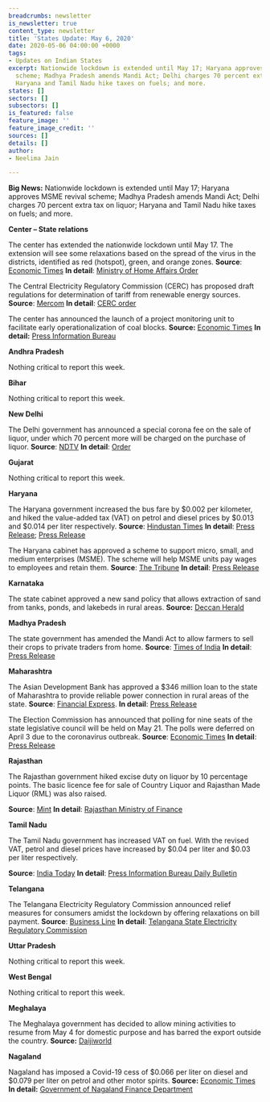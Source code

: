 ```yaml
---
breadcrumbs: newsletter
is_newsletter: true
content_type: newsletter
title: 'States Update: May 6, 2020'
date: 2020-05-06 04:00:00 +0000
tags:
- Updates on Indian States
excerpt: Nationwide lockdown is extended until May 17; Haryana approves MSME revival
  scheme; Madhya Pradesh amends Mandi Act; Delhi charges 70 percent extra tax on liquor;
  Haryana and Tamil Nadu hike taxes on fuels; and more.
states: []
sectors: []
subsectors: []
is_featured: false
feature_image: ''
feature_image_credit: ''
sources: []
details: []
author:
- Neelima Jain

---
```


**Big News:** Nationwide lockdown is extended until May 17; Haryana approves MSME revival scheme; Madhya Pradesh amends Mandi Act; Delhi charges 70 percent extra tax on liquor; Haryana and Tamil Nadu hike taxes on fuels; and more.

**Center – State relations**

The center has extended the nationwide lockdown until May 17. The extension will see some relaxations based on the spread of the virus in the districts, identified as red (hotspot), green, and orange zones. **Source**: [Economic Times](https://economictimes.indiatimes.com/news/politics-and-nation/govt-extends-lockdown-by-two-weeks-permits-considerable-relaxations-in-green-and-orange-zones/articleshow/75491935.cms) **In detail**: [Ministry of Home Affairs Order](https://www.mha.gov.in/sites/default/files/MHA%20Order%20Dt.%201.5.2020%20to%20extend%20Lockdown%20period%20for%202%20weeks%20w.e.f.%204.5.2020%20with%20new%20guidelines.pdf)

The Central Electricity Regulatory Commission (CERC) has proposed draft regulations for determination of tariff from renewable energy sources. **Source**: [Mercom](https://mercomindia.com/cerc-prepares-blueprint-new-tariff-regulations-renewable-projects/) **In detail**: [CERC order](http://www.cercind.gov.in/2020/draft_reg/DR-29.04.2020.pdf)

The center has announced the launch of a project monitoring unit to facilitate early operationalization of coal blocks. **Source:** [Economic Times](https://economictimes.indiatimes.com/industry/indl-goods/svs/metals-mining/centre-launches-project-monitoring-unit-for-early-operationalisation-of-coal-blocks/articleshow/75476202.cms) **In detail:** [Press Information Bureau](https://pib.gov.in/PressReleaseIframePage.aspx?PRID=1619620)

**Andhra Pradesh**

Nothing critical to report this week.

**Bihar**

Nothing critical to report this week.

**New Delhi**

The Delhi government has announced a special corona fee on the sale of liquor, under which 70 percent more will be charged on the purchase of liquor. **Source**: [NDTV](https://www.ndtv.com/delhi-news/coronavirus-india-lockdown-snaking-queues-at-delhi-booze-shops-since-dawn-despite-70-corona-fee-2223526) **In detail**: [Order](http://it.delhigovt.nic.in/writereaddata/egaz2020661.pdf)

**Gujarat**

Nothing critical to report this week.

**Haryana**

The Haryana government increased the bus fare by $0.002 per kilometer, and hiked the value-added tax (VAT) on petrol and diesel prices by $0.013 and $0.014 per liter respectively. **Source**: [Hindustan Times](https://www.hindustantimes.com/india-news/haryana-hikes-bus-fare-vat-on-diesel-petrol-prices-congress-slams-move/story-GacM7BTBKqqEYxZDCOH1vN.html) **In detail**: [Press Release](https://prharyana.gov.in/en/haryana-government-has-accorded-approval-to-partially-restore-the-vat-rate-on-sale-of-diesel-and); [Press Release](https://prharyana.gov.in/en/haryana-government-has-decided-to-increase-the-bus-fare-in-haryana-for-ordinary-luxury-and-super)

The Haryana cabinet has approved a scheme to support micro, small, and medium enterprises (MSME). The scheme will help MSME units pay wages to employees and retain them. **Source**: [The Tribune](https://www.tribuneindia.com/news/haryana/haryana-unveils-msme-revival-scheme-to-pay-interest-on-loans-for-wages-for-6-months-79020) **In detail**: [Press Release](https://prharyana.gov.in/en/to-facilitate-industrial-units-in-haryana-in-reviving-their-operations-and-retaining-their)

**Karnataka**

The state cabinet approved a new sand policy that allows extraction of sand from tanks, ponds, and lakebeds in rural areas. **Source:** [Deccan Herald](https://www.deccanherald.com/state/top-karnataka-stories/cabinet-approves-new-sand-policy-831999.html)

**Madhya Pradesh**

The state government has amended the Mandi Act to allow farmers to sell their crops to private traders from home. **Source**: [Times of India](https://timesofindia.indiatimes.com/city/bhopal/mp-govt-allows-private-sector-to-open-mandis/articleshowprint/75497370.cms) **In detail**: [Press Release](https://www.mpinfo.org/News/TodaysNews.aspx?newsid=20200505N9&LocID=1)

**Maharashtra**

The Asian Development Bank has approved a $346 million loan to the state of Maharashtra to provide reliable power connection in rural areas of the state. **Source**: [Financial Express](https://www.financialexpress.com/economy/adb-gives-346-million-loan-for-power-sector-in-rural-maharashtra/1943255/). **In detail**: [Press Release](https://www.adb.org/news/adb-provides-346-million-loan-rural-electricity-maharashtra-india)

The Election Commission has announced that polling for nine seats of the state legislative council will be held on May 21. The polls were deferred on April 3 due to the coronavirus outbreak. **Source**: [Economic Times](https://economictimes.indiatimes.com/news/politics-and-nation/maharashtra-legislative-council-polls-on-may-21-announces-ec/articleshow/75489373.cms) **In detail**: [Press Release](https://pib.gov.in/newsite/PrintRelease.aspx?relid=202709)

**Rajasthan**

The Rajasthan government hiked excise duty on liquor by 10 percentage points. The basic licence fee for sale of Country Liquor and Rajasthan Made Liquor (RML) was also raised.

**Source**: [Mint](https://www.livemint.com/news/india/alcohol-price-to-go-up-by-10-in-rajasthan-after-excise-duty-hike-11588215767925.html) **In detail**: [Rajasthan Ministry of Finance](http://finance.rajasthan.gov.in/PDFDOCS/EXCISE/F-EXCISE-8773-29042020.pdf)

**Tamil Nadu**

The Tamil Nadu government has increased VAT on fuel. With the revised VAT, petrol and diesel prices have increased by $0.04 per liter and $0.03 per liter respectively.

**Source**: [India Today](https://www.indiatoday.in/business/story/tamil-nadu-government-fuel-vat-increased-petrol-diesel-prices-1673988-2020-05-03) **In detail**: [Press Information Bureau Daily Bulletin](https://pib.gov.in/PressReleaseIframePage.aspx?PRID=1620974)

**Telangana**

The Telangana Electricity Regulatory Commission announced relief measures for consumers amidst the lockdown by offering relaxations on bill payment. **Source**: [Business Line](https://www.thehindubusinessline.com/news/national/telangana-power-regulator-provides-bill-payment-relief-to-industrial-consumers/article31462917.ece) **In detail**: [Telangana State Electricity Regulatory Commission](http://www.tserc.gov.in/file_upload/uploads/Orders/Commission%20Orders/2020/Mitigation%20of%20Impact%20of%20COVID-19.pdf)

**Uttar Pradesh**

Nothing critical to report this week.

**West Bengal**

Nothing critical to report this week.

**Meghalaya**

The Meghalaya government has decided to allow mining activities to resume from May 4 for domestic purpose and has barred the export outside the country. **Source:** [Daijiworld](http://www.daijiworld.com/news/newsDisplay.aspx?newsID=703662)

**Nagaland**

Nagaland has imposed a Covid-19 cess of $0.066 per liter on diesel and $0.079 per liter on petrol and other motor spirits. **Source:** [Economic Times](https://energy.economictimes.indiatimes.com/news/oil-and-gas/nagaland-impose-covid-19-cess-on-petrol-and-diesel-sales/75463708) **In detail:** [Government of Nagaland Finance Department](http://nagalandtax.nic.in/docs/Notification/Act/Issued%20by%20Finance%20Department/Petroleum/2020/Petroleum_Cess_Covid19.pdf)
